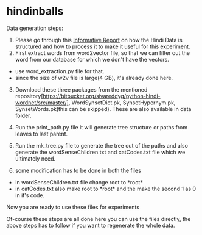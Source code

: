 # hindinballs
Data generation steps:
1. Please go through this [Informative Report](https://drive.google.com/file/d/1RaBVGAmJoC-dQThnSylH0rF7QxTdxW9h/view?usp=sharing) on how the Hindi Data is structured and how to process it to make it useful for this experiment.
2. First extract words from word2vector file, so that we can filter out the word from our database for which we don't have the vectors.
* use word_extraction.py file for that.
* since the size of w2v file is large(4 GB), it's already done here.

3. Download these three packages from the mentioned repository[https://bitbucket.org/sivareddyg/python-hindi-wordnet/src/master/], 
WordSynsetDict.pk, SynsetHypernym.pk, SynsetWords.pk(this can be skipped). These are also available in data folder.

4. Run the print_path.py file it will generate tree structure or paths from leaves to last parent.

5. Run the mk_tree.py file to generate the tree out of the paths and also generate the wordSenseChildren.txt and catCodes.txt file which we ultimately need.

6. some modification has to be done in both the files
* in wordSenseChildren.txt file change root to \*root\*
* in catCodes.txt also make root to \*root\* and the make the second 1 as 0 in it's code.

Now you are ready to use these files for experiments

Of-course these steps are all done here you can use the files directly, the above steps has to follow if you want to regenerate the whole data.